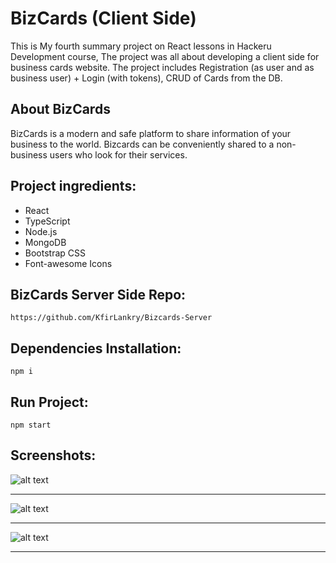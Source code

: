 # BizCards (Client Side)

This is My fourth summary project on React lessons in Hackeru Development course, The project was all about developing a client side for business cards website. The project includes Registration (as user and as business user) + Login (with tokens), CRUD of Cards from the DB.

## About BizCards

BizCards is a modern and safe platform to share information of your business to the world.
Bizcards can be conveniently shared to a non-business users who look for their services.

## Project ingredients:

- React
- TypeScript
- Node.js
- MongoDB
- Bootstrap CSS
- Font-awesome Icons

## BizCards Server Side Repo:

```
https://github.com/KfirLankry/Bizcards-Server
```

## Dependencies Installation:

```
npm i
```

## Run Project:

```
npm start
```
## Screenshots:  
![alt text](https://i.ibb.co/QdLY0Jt/bizcards.jpg?raw=true) 
***
![alt text](https://i.ibb.co/wCJDXqr/bizcards-2.jpg?raw=true)  
***
![alt text](https://i.ibb.co/cT9hSDj/bizcards-3.jpg?raw=true)  
***
